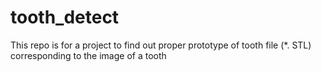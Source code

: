 # tooth_detect
This repo is for a project to find out proper prototype of tooth file (*. STL) corresponding to the image of a tooth
